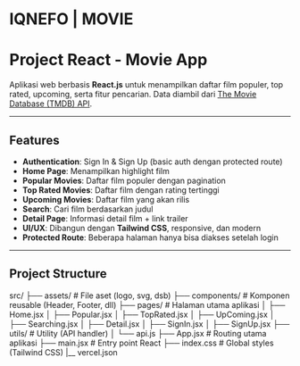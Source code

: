 # IQNEFO | MOVIE

# Project React - Movie App

Aplikasi web berbasis **React.js** untuk menampilkan daftar film populer, top rated, upcoming, serta fitur pencarian. Data diambil dari [The Movie Database (TMDB) API](https://www.themoviedb.org/documentation/api).

---

## Features
- **Authentication**: Sign In & Sign Up (basic auth dengan protected route)
- **Home Page**: Menampilkan highlight film
- **Popular Movies**: Daftar film populer dengan pagination
- **Top Rated Movies**: Daftar film dengan rating tertinggi
- **Upcoming Movies**: Daftar film yang akan rilis
- **Search**: Cari film berdasarkan judul
- **Detail Page**: Informasi detail film + link trailer
- **UI/UX**: Dibangun dengan **Tailwind CSS**, responsive, dan modern
- **Protected Route**: Beberapa halaman hanya bisa diakses setelah login

---

## Project Structure
src/
├── assets/ # File aset (logo, svg, dsb)
├── components/ # Komponen reusable (Header, Footer, dll)
├── pages/ # Halaman utama aplikasi
│ ├── Home.jsx
│ ├── Popular.jsx
│ ├── TopRated.jsx
│ ├── UpComing.jsx
│ ├── Searching.jsx
│ ├── Detail.jsx
│ ├── SignIn.jsx
│ ├── SignUp.jsx
├── utils/ # Utility (API handler)
│ └── api.js
├── App.jsx # Routing utama aplikasi
├── main.jsx # Entry point React
├── index.css # Global styles (Tailwind CSS)
|__ vercel.json